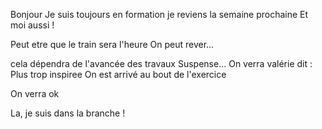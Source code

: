 Bonjour
Je suis toujours en formation
je reviens la semaine prochaine
Et moi aussi !

Peut etre que le train sera l'heure
On peut rever...

cela dépendra de l'avancée des travaux
Suspense...
On verra
valérie dit : Plus trop inspiree
On est arrivé au bout de l'exercice

On verra
ok

La, je suis dans la branche !
